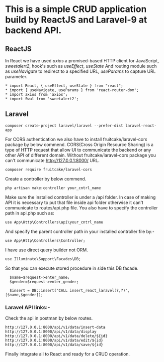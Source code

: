 # This is a simple CRUD application build by ReactJS and Laravel-9 at backend API.
## ReactJS
In React we have used *axios* a promised-based HTTP client for JavaScript, *sweetalert2*, hook's such as *useEffect*, *useState* And routing module such as *useNavigate* to redirect to a specified URL, *useParams* to capture URL parameter.

```
* import React, { useEffect, useState } from "react";
* import { useNavigate, useParams } from 'react-router-dom';
* import axios from 'axios';
* import Swal from 'sweetalert2';
```

## Laravel
```
composer create-project laravel/laravel --prefer-dist laravel-react-app
```
For CORS authentication we also have to install fruitcake/laravel-cors package by below commend.
CORS(Cross Origin Resource Sharing) is a type of HTTP request that allow UI to communicate the backend or any other API of different domain. 
Without fruitcake/laravel-cors package you can't communicate http://127.0.0.1:8000/ URL.
```
composer require fruitcake/laravel-cors
```
Create a controller by below commend.
```
php artisan make:controller your_cntrl_name
```
Make sure the installed controller is under a /api folder. In case of making API it is necessary to put that file inside api folder otherwise it can't communicate to routes/api.php file.
You also have to specify the controller path in api.php such as:
```
use App\Http\Controllers\api\your_cntrl_name
```
And specify the parent controller path in your installed controller file by:-
```
use App\Http\Controllers\Controller;
```
I have use direct query builder not ORM. 
```
use Illuminate\Support\Facades\DB;
```
So that you can execute stored procedure in side this DB facade.
```
  $name=$request->enter_name;
  $gender=$request->enter_gender;

  $insert = DB::insert('CALL insert_react_laravel(?,?)',[$name,$gender]);
```

### Laravel API links:-
Check the api in postman by below routes.
```
http://127.0.0.1:8000/api/v1/data/insert-data 
http://127.0.0.1:8000/api/v1/data/display
http://127.0.0.1:8000/api/v1/data/delete/${id}
http://127.0.0.1:8000/api/v1/data/edit/${id}
http://127.0.0.1:8000/api/v1/data/save/${id}
```

Finally integrate all to React and ready for a CRUD operation.
